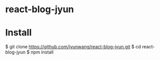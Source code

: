 # react-blog-jyun

# Install

$ git clone https://github.com/jyunwang/react-blog-jyun.git
$ cd react-blog-jyun
$ npm install
